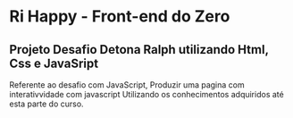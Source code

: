 # Ri Happy - Front-end do Zero
## Projeto Desafio Detona Ralph utilizando Html, Css e JavaSript

Referente ao desafio com JavaScript, 
Produzir uma pagina com interativvidade com javascript
Utilizando os conhecimentos adquiridos até esta parte do curso.

